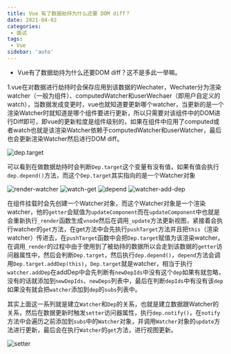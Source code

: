 ```yaml
---
title: Vue 有了数据劫持为什么还要 DOM diff？
date: 2021-04-02
categories: 
 - 面试
tags:
 - Vue
sidebar: 'auto'
---
```



* Vue有了数据劫持为什么还要DOM diff？这不是多此一举嘛。


1.vue在对数据进行劫持时会保存应用到该数据的Wechater，Wechater分为渲染watcher（一般为组件）、computedWatcher和userWechaer（即用户自定义的watch），当数据发成变更时，vue也就知道要更新哪个watcher，当更新的是一个渲染Watcher时就知道是哪个组件要进行更新，所以只需要对该组件中的DOM进行Diff即可，即vue的更新粒度是组件级别的，如果在组件中应用了computed或者watch也就是该渲染Watcher依赖于computedWatcher和userWatcher，最后也会更新渲染Watcher然后进行DOM diff。

<img :src="$withBase('/images/interview/v8/dep.target.png')" alt="dep.target" />

可以看到在做数据劫持时会判断`Dep.target`这个变量有没有值，如果有值会执行`dep.depend()`方法，而这个`Dep.target`其实指向的是一个Watcher对象

<img :src="$withBase('/images/interview/v8/render-watcher.png')" alt="render-watcher" />
<img :src="$withBase('/images/interview/v8/watch-get.png')" alt="watch-get" />
<img :src="$withBase('/images/interview/v8/depend.png')" alt="depend" />
<img :src="$withBase('/images/interview/v8/watcher-add-dep.png')" alt="watcher-add-dep" />

在组件挂载时会先创建一个Watcher对象，而这个Watcher对象是一个渲染watcher，他的`getter`会赋值为`updateComponent`而在`updateComponent`中也就是会重新执行`_render`函数生成`vnode`然后在调用`_update`方法更新视图，紧接着会执行watcher的`get`方法，在get方法中会先执行`pushTarget`方法并且把`this`（渲染watcher）传进去，在`pushTarget`函数中会把`Dep.target`赋值为该渲染watcher。在调用`_render`的过程中由于使用到了被劫持的数据所以会走到该数据的`getter`访问器属性中，然后会判断`Dep.target`，然后执行`dep.depend()`，`depend`方法会调用`Dep.target.addDep(this)`，`Dep.target`就是watcher，相当于执行`watcher.addDep`在addDep中会先判断有`newDepIds`中没有这个`dep`如果有就忽略，没有的话就添加到`newDepIds`、`newDeps`列表中，最后在判断`depIds`中有没有该`dep`如果没有就会把`watcher`添加到`dep`的`subs`列表中。

其实上面这一系列就是建立`Watcher`和`Dep`的关系，也就是建立数据跟Watcher的关系，然后在数据更新时触发`setter`访问器属性，执行`dep.notify()`，在`notify`方法中会遍历之前添加到`subs`中的`Watcher`对象，并调用`Watcher`对象的`update`方法进行更新，最后会在执行`Watcher`的`get`方法，进行视图更新。

<img :src="$withBase('/images/interview/v8/setter.png')" alt="setter" />


